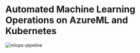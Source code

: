 # Automated Machine Learning Operations on AzureML and Kubernetes
![mlops-pipeline](https://github.com/user-attachments/assets/f7280302-901b-47b0-b216-323c95430475)
